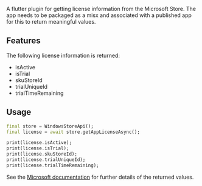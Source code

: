 A flutter plugin for getting license information from the Microsoft Store. The app needs to be packaged as a misx and associated with a published app for this to return meaningful values.

## Features

The following license information is returned:
- isActive
- isTrial
- skuStoreId
- trialUniqueId
- trialTimeRemaining

## Usage

```dart
final store = WindowsStoreApi();
final license = await store.getAppLicenseAsync();

print(license.isActive);
print(license.isTrial);
print(license.skuStoreId);
print(license.trialUniqueId);
print(license.trialTimeRemaining);
```

See the [Microsoft documentation](https://learn.microsoft.com/en-us/uwp/api/windows.services.store.storeapplicense) for further details of the returned values.
